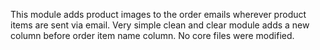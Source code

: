 This module adds product images to the order emails wherever product items are sent via email. Very simple clean and clear module adds a new column before order item name column. No core files were modified.